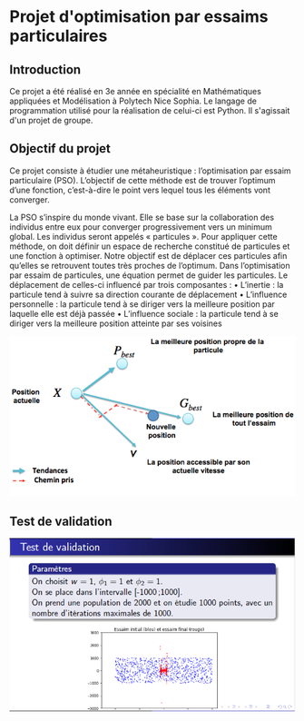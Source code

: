 # Projet d'optimisation par essaims particulaires

## Introduction 

Ce projet a été réalisé en 3e année en spécialité en Mathématiques appliquées et Modélisation à Polytech Nice Sophia.
Le langage de programmation utilisé pour la réalisation de celui-ci est Python.
Il s'agissait d'un projet de groupe.

## Objectif du projet

Ce projet consiste à étudier une métaheuristique :  l’optimisation par essaim particulaire (PSO). L’objectif de cette méthode est de trouver l’optimum d’une fonction, c’est-à-dire le point vers lequel tous les éléments vont converger.

La PSO s’inspire du monde vivant. Elle se base sur la collaboration des individus entre eux pour converger progressivement vers un minimum global. Les individus seront appelés « particules ». Pour appliquer cette méthode, on doit définir un espace de recherche constitué de particules et une fonction à optimiser. Notre objectif est de déplacer ces particules afin qu’elles se retrouvent toutes très proches de l’optimum.
Dans l’optimisation par essaim de particules, une équation permet de guider les particules. Le déplacement de celles-ci influencé par trois composantes : 
•	L’inertie : la particule tend à suivre sa direction courante de déplacement 
•	L’influence personnelle : la particule tend à se diriger vers la meilleure position par laquelle elle est déjà passée
•	L’influence sociale : la particule tend à se diriger vers la meilleure position atteinte par ses voisines


![alt text](https://github.com/JessicaGourdon/PSO/blob/main/pso.png)

## Test de validation


![alt text](https://github.com/JessicaGourdon/PSO/blob/main/essaim.png)


